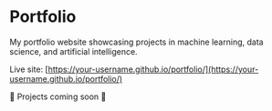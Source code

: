 # Portfolio
My portfolio website showcasing projects in machine learning, data science, and artificial intelligence.

Live site: [https://your-username.github.io/portfolio/](https://your-username.github.io/portfolio/)

🚧 Projects coming soon 🚧

